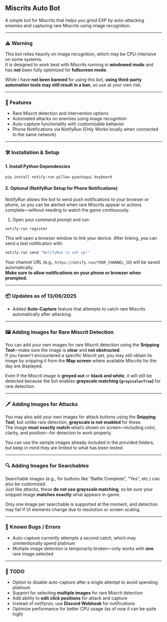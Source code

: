## Miscrits Auto Bot

A simple bot for Miscrits that helps you grind EXP by auto-attacking enemies and capturing rare Miscrits using image recognition.

---

### ⚠️ Warning

This bot relies heavily on image recognition, which may be CPU-intensive on some systems.  
It is designed to work best with Miscrits running in **windowed mode** and has **not** been fully optimized for **fullscreen mode**.  

While I have **not been banned** for using this bot, **using third-party automation tools may still result in a ban**, so use at your own risk.

---

### 🚀 Features

- Rare Miscrit detection and intervention options
- Automated attacks on enemies using image recognition
- Auto-capture functionality with customizable behavior  
- Phone Notifications via NotifyRun (Only Works locally when connected to the same network)

---

### 🛠️ Installation & Setup

#### 1. Install Python Dependencies

```bash
pip install notify-run pillow pyautogui keyboard
```

#### 2. Optional (NotifyRun Setup for Phone Notifications)

NotifyRun allows the bot to send push notifications to your browser or phone, so you can be alerted when rare Miscrits appear or actions complete—without needing to watch the game continuously.

1. Open your command prompt and run:

```bash
notify-run register
```

This will open a browser window to link your device. After linking, you can send a test notification with:

```bash
notify-run send "NotifyRun is set up!"
```

Your channel URL (e.g., `https://notify.run/YOUR_CHANNEL_ID`) will be saved automatically.  
**Make sure to allow notifications on your phone or browser when prompted.**

---

### 📦 Updates as of 13/06/2025

- Added **Auto-Capture** feature that attempts to catch rare Miscrits automatically after attacking.

---

### 🖼️ Adding Images for Rare Miscrit Detection

You can add your own images for rare Miscrit detection using the **Snipping Tool**—make sure the image is **clear** and **not obstructed**.  
If you haven't encountered a specific Miscrit yet, you may still obtain its image by snipping it from the **Map screen** where available Miscrits for the day are displayed.

Even if the Miscrit image is **greyed out** or **black and white**, it will still be detected because the bot enables **grayscale matching (`grayscale=True`)** for rare detection.

---

### 🗡️ Adding Images for Attacks

You may also add your own images for attack buttons using the **Snipping Tool**, but unlike rare detection, **grayscale is not enabled** for these.  
The image **must exactly match** what’s shown on screen—including color, clarity, and position—for detection to work properly.

You can use the sample images already included in the provided folders, but keep in mind they are limited to what has been tested.

---

### 🔍 Adding Images for Searchables

Searchable images (e.g., for buttons like "Battle Complete", "Yes", etc.) can also be customized.  
Just like attacks, these **do not use grayscale matching**, so be sure your snipped image **matches exactly** what appears in-game.  

Only one image per searchable is supported at the moment, and detection may fail if UI elements change due to resolution or screen scaling.

---

### 🐛 Known Bugs / Errors

- Auto-capture currently attempts a second catch, which may unintentionally spend platinum  
- Multiple image detection is temporarily broken—only works with **one** rare image selected  

---

### 📝 TODO

- Option to disable auto-capture after a single attempt to avoid spending platinum  
- Support for selecting **multiple images** for rare Miscrit detection  
- Add ability to **edit click positions** for attack and capture
- Instead of notifyrun, use **Discord Webhook** for notifications
- Optimize performance for better CPU usage (as of now it can be quite high)
